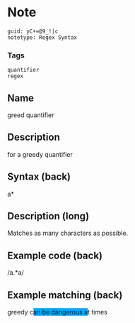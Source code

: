 # Note
```
guid: yC+=@9_!|c
notetype: Regex Syntax
```

### Tags
```
quantifier
regex
```

## Name
greed quantifier

## Description
for a greedy quantifier

## Syntax (back)
<div><div>a*</div></div>

## Description (long)
<div><div><div>Matches as many characters as possible.</div></div></div>

## Example code (back)
<div>/a.*a/</div>

## Example matching (back)
<div>greedy c<span style="background-color: rgb(0, 170, 255);">an be dangerous a</span>t times
</div>
